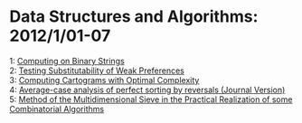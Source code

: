 # Data Structures and Algorithms: 2012/1/01-07  
1: [Computing on Binary Strings](https://doi.org/10.48550/arXiv.1112.0278)  
2: [Testing Substitutability of Weak Preferences](https://doi.org/10.48550/arXiv.1201.0432)  
3: [Computing Cartograms with Optimal Complexity](https://doi.org/10.48550/arXiv.1201.0066)  
4: [Average-case analysis of perfect sorting by reversals (Journal Version)](https://doi.org/10.48550/arXiv.1201.0940)  
5: [Method of the Multidimensional Sieve in the Practical Realization of  some Combinatorial Algorithms](https://doi.org/10.48550/arXiv.1201.1157)  